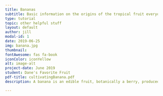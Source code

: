 ```yaml
---
title: Bananas
subtitle: Basic information on the origins of the tropical fruit everyone loves.
type: tutorial
topic: other helpful stuff
layout: default
author: jill
modal-id: 1
date: 2019-06-25
img: banana.jpg
thumbnail: 
fontAwesome: fas fa-book 
iconColor: iconYellow
alt: image-alt
project-date: June 2019
student: Dane's Favorite Fruit
pdf-title: cultivatingBanana.pdf
description: A banana is an edible fruit, botanically a berry, produced by several kinds of large herbaceous flowering plants in the genus Musa. In some countries, bananas used for cooking may be called "plantains", distinguishing them from dessert bananas. The fruit is variable in size, color, and firmness, but is usually elongated and curved, with soft flesh rich in starch covered with a rind, which may be green, yellow, red, purple, or brown

---
```


<!-- standard blog post for the grid layout>